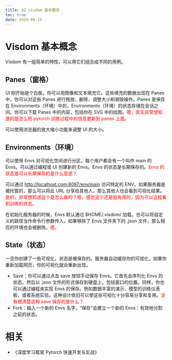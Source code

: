 ```yaml
---
title: 02 visdom 基本概念
toc: true
date: 2019-06-15
---
```

# Visdom 基本概念

Visdom 有一组简单的特性，可以用它们组合成不同的用例。


## Panes（窗格）

UI 刚开始是个白板，你可以用图像和文本填充它。这些填充的数据出现在 Panes 中，你可以对这些 Panes 进行拖放、删除、调整大小和销毁操作。Panes 是保存在 Environments（环境）中的，Environments（环境）的状态存储在会话之间。你可以下载 Panes 中的内容，包括你在 SVG 中的绘图。<span style="color:red;">嗯，其实非常想知道的是怎么把 pytorch 训练过程中的信息更新到 panes 上面。</span>

可以使用浏览器的放大缩小功能来调整 UI 的大小。

## Environments（环境）

可以使用 Envs 对可视化空间进行分区。每个用户都会有一个叫作 main 的 Envs。可以通过编程或 UI 创建新的 Envs。Envs 的状态是长期保存的。<span style="color:red;">Envs 的状态是可以长期保存的是什么意思？</span>

可以通过 http://localhost.com:8097/env/main 访问特定的 ENV。如果服务器是被托管的，那么可以将此 URL 分享给其他人，那么其他人也会看到可视化结果。<span style="color:red;">是的，非常想知道这个是怎么做的？嗯，感觉这个还是挺有用的，因为可以远程看到训练的状态。</span>

在初始化服务器的时候，Envs 默认通过 $HOME/.visdom/ 加载。也可以将自定义的路径当作命令行参数传入。如果移除了 Envs 文件夹下的 .json 文件，那么相应的环境也会被删除。<span style="color:red;">嗯。</span>

## State（状态）

一旦你创建了一些可视化，状态是被保存的。服务器自动缓存你的可视化，如果你重新加载网页，你的可视化就会重新出现。

- Save：你可以通过点击 save 按钮手动保存 Envs。它首先会序列化 Envs 的状态，然后以 .json 文件的形式保存到硬盘上，包括窗口的位置。同样，你也可以通过编程来实现 Envs 的保存。例如数据丰富的演示、模型的训练仪表板，或者系统实验。这种设计依旧可以使这些可视化十分容易分享和复用。<span style="color:red;">没有很清楚这种 save 保存的是什么？</span>
- Fork：输入一个新的 Envs 名字，“保存”会建立一个新的 Envs：有效地分割之前的状态。





# 相关

- 《深度学习框架 Pytorch 快速开发与实战》
